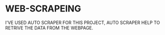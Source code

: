 # WEB-SCRAPEING
I'VE USED AUTO SCRAPER FOR THIS PROJECT, AUTO SCRAPER HELP TO RETRIVE THE DATA FROM THE WEBPAGE.
